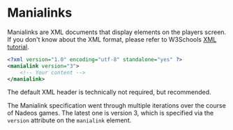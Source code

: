 # Manialinks

Manialinks are XML documents that display elements on the players screen. If you don't know about the XML format, please refer to W3Schools [XML tutorial](https://www.w3schools.com/xml/xml_whatis.asp).

```xml
<?xml version="1.0" encoding="utf-8" standalone="yes" ?>
<manialink version="3">
    <!-- Your content -->
</manialink>
```

The default XML header is technically not required, but recommended.

The Manialink specification went through multiple iterations over the course of Nadeos games. The latest one is version 3, which is specified via the `version` attribute on the `manialink` element.
